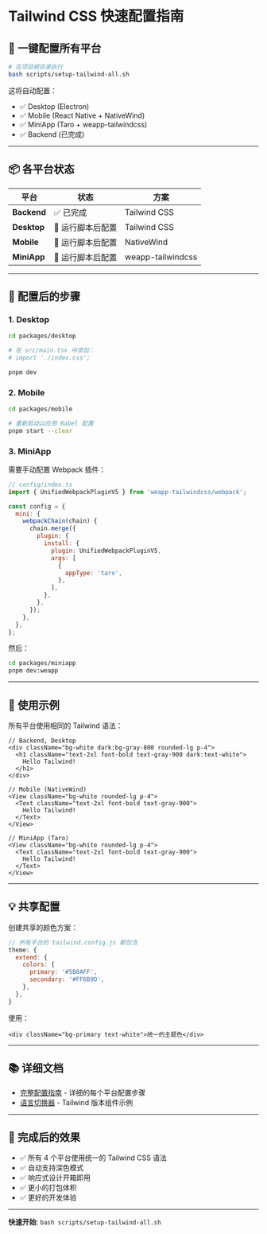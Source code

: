 # Tailwind CSS 快速配置指南

## 🚀 一键配置所有平台

```bash
# 在项目根目录执行
bash scripts/setup-tailwind-all.sh
```

这将自动配置：

- ✅ Desktop (Electron)
- ✅ Mobile (React Native + NativeWind)
- ✅ MiniApp (Taro + weapp-tailwindcss)
- ✅ Backend (已完成)

---

## 📦 各平台状态

| 平台        | 状态              | 方案              |
| ----------- | ----------------- | ----------------- |
| **Backend** | ✅ 已完成         | Tailwind CSS      |
| **Desktop** | 🔨 运行脚本后配置 | Tailwind CSS      |
| **Mobile**  | 🔨 运行脚本后配置 | NativeWind        |
| **MiniApp** | 🔨 运行脚本后配置 | weapp-tailwindcss |

---

## 🎯 配置后的步骤

### 1. Desktop

```bash
cd packages/desktop

# 在 src/main.tsx 中添加：
# import './index.css';

pnpm dev
```

### 2. Mobile

```bash
cd packages/mobile

# 重新启动以应用 Babel 配置
pnpm start --clear
```

### 3. MiniApp

需要手动配置 Webpack 插件：

```javascript
// config/index.ts
import { UnifiedWebpackPluginV5 } from 'weapp-tailwindcss/webpack';

const config = {
  mini: {
    webpackChain(chain) {
      chain.merge({
        plugin: {
          install: {
            plugin: UnifiedWebpackPluginV5,
            args: [
              {
                appType: 'taro',
              },
            ],
          },
        },
      });
    },
  },
};
```

然后：

```bash
cd packages/miniapp
pnpm dev:weapp
```

---

## 📝 使用示例

所有平台使用相同的 Tailwind 语法：

```tsx
// Backend, Desktop
<div className="bg-white dark:bg-gray-800 rounded-lg p-4">
  <h1 className="text-2xl font-bold text-gray-900 dark:text-white">
    Hello Tailwind!
  </h1>
</div>

// Mobile (NativeWind)
<View className="bg-white rounded-lg p-4">
  <Text className="text-2xl font-bold text-gray-900">
    Hello Tailwind!
  </Text>
</View>

// MiniApp (Taro)
<View className="bg-white rounded-lg p-4">
  <Text className="text-2xl font-bold text-gray-900">
    Hello Tailwind!
  </Text>
</View>
```

---

## 💡 共享配置

创建共享的颜色方案：

```javascript
// 所有平台的 tailwind.config.js 都包含
theme: {
  extend: {
    colors: {
      primary: '#5B8AFF',
      secondary: '#FF6B9D',
    },
  },
}
```

使用：

```tsx
<div className="bg-primary text-white">统一的主题色</div>
```

---

## 📚 详细文档

- [完整配置指南](./TAILWIND_SETUP_ALL_PLATFORMS.md) - 详细的每个平台配置步骤
- [语言切换器](../packages/backend/src/components/language-switcher/README.md) -
  Tailwind 版本组件示例

---

## 🎉 完成后的效果

- ✅ 所有 4 个平台使用统一的 Tailwind CSS 语法
- ✅ 自动支持深色模式
- ✅ 响应式设计开箱即用
- ✅ 更小的打包体积
- ✅ 更好的开发体验

---

**快速开始**: `bash scripts/setup-tailwind-all.sh`
